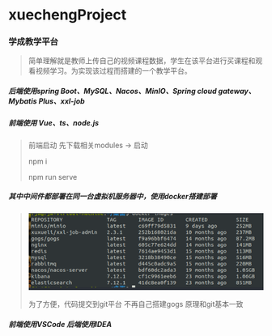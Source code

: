 # xuechengProject

### 学成教学平台

> 简单理解就是教师上传自己的视频课程数据，学生在该平台进行买课程和观看视频学习。为实现该过程而搭建的一个教学平台。

##### 后端使用spring Boot、MySQL、Nacos、MinIO、Spring cloud gateway、Mybatis Plus、xxl-job

##### 前端使用 Vue、ts、node.js

> 前端启动 先下载相关modules -> 启动
> 
> npm i
> 
> npm run serve

##### 其中中间件都部署在同一台虚拟机服务器中，使用docker搭建部署

> <img title="" src="img/虚拟机中间件.png" alt="" data-align="inline">
> 
> 为了方便，代码提交到git平台 不再自己搭建gogs 原理和git基本一致

##### 前端使用VSCode 后端使用IDEA
